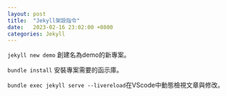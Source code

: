```yaml
---
layout: post
title:  "Jekyll架設指令"
date:   2023-02-16 23:02:00 +0800
categories: Jekyll
---
```


`jekyll new demo` 創建名為demo的新專案。

`bundle install` 安裝專案需要的函示庫。

`bundle exec jekyll serve --livereload`在VScode中動態檢視文章與修改。